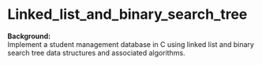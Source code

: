# Linked_list_and_binary_search_tree
<b>Background:</b> <br> Implement a student management database in C using linked list and binary search tree data structures and associated algorithms.
